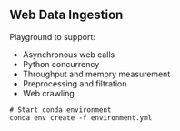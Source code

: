 ## Web Data Ingestion

Playground to support:
* Asynchronous web calls
* Python concurrency
* Throughput and memory measurement
* Preprocessing and filtration
* Web crawling

```
# Start conda environment
conda env create -f environment.yml
```
